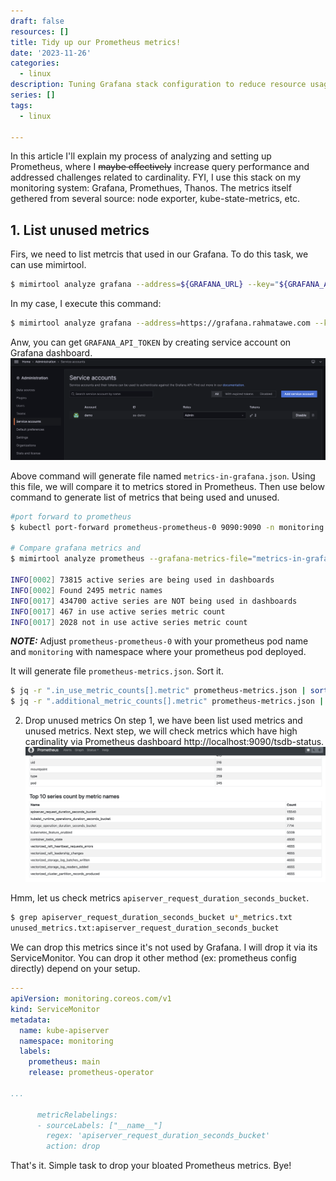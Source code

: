 ```yaml
---
draft: false
resources: []
title: Tidy up our Prometheus metrics!
date: '2023-11-26'
categories:
  - linux
description: Tuning Grafana stack configuration to reduce resource usage and lower cardinality
series: []
tags:
  - linux

---
```

In this article I'll explain my process of analyzing and setting up Prometheus, where I ~~maybe effectively~~ increase query performance and addressed challenges related to cardinality. FYI, I use this stack on my monitoring system: Grafana, Promethues, Thanos. The metrics itself gethered from several source: node exporter, kube-state-metrics, etc.

## 1. List unused metrics
Firs, we need to list metrcis that used in our Grafana. To do this task, we can use mimirtool.
```bash
$ mimirtool analyze grafana --address=${GRAFANA_URL} --key="${GRAFANA_API_TOKEN}"
```
In my case, I execute this command:
```bash
$ mimirtool analyze grafana --address=https://grafana.rahmatawe.com --key="glsa_jLKvTx6RLkGXXXX6XKS6DXlrulepsy_xxxxx"
```
Anw, you can get `GRAFANA_API_TOKEN` by creating service account on Grafana dashboard.
![image](imgs/grafana-service-account.png)

Above command will generate file named `metrics-in-grafana.json`. Using this file, we will compare it to metrics stored in Prometheus. Then use below command to generate list of metrics that being used and unused.
```bash
#port forward to prometheus
$ kubectl port-forward prometheus-prometheus-0 9090:9090 -n monitoring

# Compare grafana metrics and
$ mimirtool analyze prometheus --grafana-metrics-file="metrics-in-grafana.json" --address=http://localhost:9090

INFO[0002] 73815 active series are being used in dashboards
INFO[0002] Found 2495 metric names
INFO[0017] 434700 active series are NOT being used in dashboards
INFO[0017] 467 in use active series metric count
INFO[0017] 2028 not in use active series metric count
```
**_NOTE:_**  Adjust `prometheus-prometheus-0` with your prometheus pod name and `monitoring` with namespace where your prometheus pod deployed.

It will generate file `prometheus-metrics.json`. Sort it.

```bash
$ jq -r ".in_use_metric_counts[].metric" prometheus-metrics.json | sort > used_metrics.txt
$ jq -r ".additional_metric_counts[].metric" prometheus-metrics.json | sort > unused_metrics.txt
```

2. Drop unused metrics
On step 1, we have been list used metrics and unused metrics. Next step, we will check metrics which have high cardinality via Prometheus dashboard http://localhost:9090/tsdb-status.
![image](imgs/prometheus-high-cardinality.png)

Hmm, let us check metrics `apiserver_request_duration_seconds_bucket`.
```bash
$ grep apiserver_request_duration_seconds_bucket u*_metrics.txt
unused_metrics.txt:apiserver_request_duration_seconds_bucket
```
We can drop this metrics since it's not used by Grafana. I will drop it via its ServiceMonitor. You can drop it other method (ex: prometheus config directly) depend on your setup.

```yaml
---
apiVersion: monitoring.coreos.com/v1
kind: ServiceMonitor
metadata:
  name: kube-apiserver
  namespace: monitoring
  labels:
    prometheus: main
    release: prometheus-operator

...

      metricRelabelings:
      - sourceLabels: ["__name__"]
        regex: 'apiserver_request_duration_seconds_bucket'
        action: drop

```

That's it. Simple task to drop your bloated Prometheus metrics. Bye!
